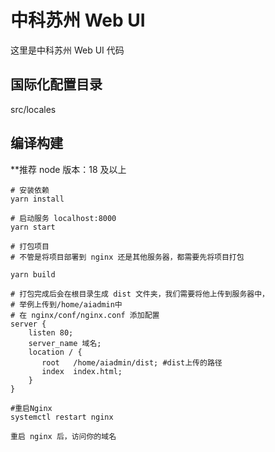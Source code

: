 # 中科苏州 Web UI

这里是中科苏州 Web UI 代码

## 国际化配置目录

src/locales

## 编译构建

\*\*推荐 node 版本：18 及以上

```
# 安装依赖
yarn install

# 启动服务 localhost:8000
yarn start

# 打包项目
# 不管是将项目部署到 nginx 还是其他服务器，都需要先将项目打包

yarn build

# 打包完成后会在根目录生成 dist 文件夹，我们需要将他上传到服务器中，
# 举例上传到/home/aiadmin中
# 在 nginx/conf/nginx.conf 添加配置
server {
    listen 80;
    server_name 域名;
    location / {
       root   /home/aiadmin/dist; #dist上传的路径
       index  index.html;
    }
}

#重启Nginx
systemctl restart nginx

重启 nginx 后，访问你的域名
```
